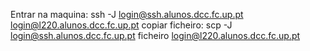 Entrar na maquina: ssh -J login@ssh.alunos.dcc.fc.up.pt login@l220.alunos.dcc.fc.up.pt
copiar ficheiro: scp -J login@ssh.alunos.dcc.fc.up.pt ficheiro login@l220.alunos.dcc.fc.up.pt